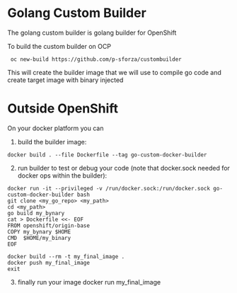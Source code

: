 # Golang Custom Builder
The golang custom builder is golang builder for OpenShift

To build the custom builder on OCP
```
 oc new-build https://github.com/p-sforza/custombuilder
```
This will create the builder image that we will use to compile go code and create target image with binary injected



# Outside OpenShift
On your docker platform you can 

1. build the builder image:
```
docker build . --file Dockerfile --tag go-custom-docker-builder
```
2. run builder to test or debug your code (note that docker.sock needed for docker ops within the builder):
```
docker run -it --privileged -v /run/docker.sock:/run/docker.sock go-custom-docker-builder bash
git clone <my_go_repo> <my_path>
cd <my_path>
go build my_bynary
cat > Dockerfile <<- EOF
FROM openshift/origin-base 
COPY my_bynary $HOME
CMD  $HOME/my_binary
EOF

docker build --rm -t my_final_image .
docker push my_final_image
exit
```
3. finally run your image
docker run my_final_image

